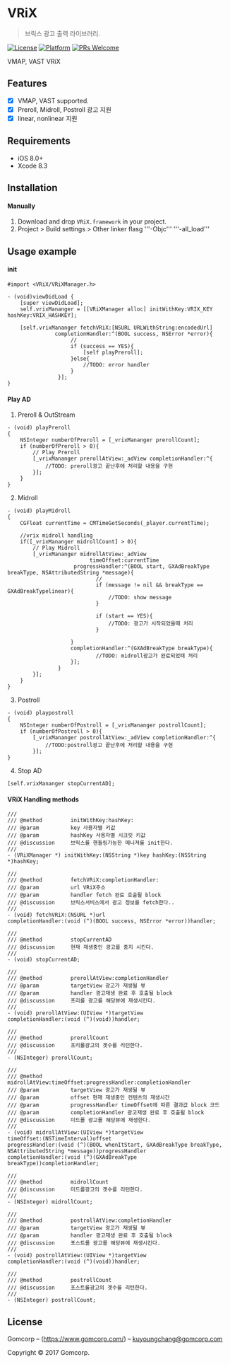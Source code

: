 # VRiX
> 브릭스 광고 출력 라이브러리.

[![License][license-image]][license-url]
[![Platform](https://img.shields.io/cocoapods/p/LFAlertController.svg?style=flat)](http://cocoapods.org/pods/LFAlertController)
[![PRs Welcome](https://img.shields.io/badge/PRs-welcome-brightgreen.svg?style=flat-square)](http://makeapullrequest.com)

VMAP, VAST VRiX

## Features

- [x] VMAP, VAST supported.
- [x] Preroll, Midroll, Postroll 광고 지원
- [x] linear, nonlinear 지원

## Requirements

- iOS 8.0+
- Xcode 8.3

## Installation

#### Manually
1. Download and drop ```VRiX.framework``` in your project.  
2. Project > Build settings > Other linker flasg '''-Objc''' '''-all_load'''  

## Usage example

#### init
```objc
#import <VRiX/VRiXManager.h>

- (void)viewDidLoad {
    [super viewDidLoad];
    self.vrixMananger = [[VRiXManager alloc] initWithKey:VRIX_KEY hashKey:VRIX_HASHKEY];

    [self.vrixMananger fetchVRiX:[NSURL URLWithString:encodedUrl]
               completionHandler:^(BOOL success, NSError *error){
                    //
                    if (success == YES){
                        [self playPreroll];
                    }else{
                        //TODO: error handler
                    }
                }];
}
```
#### Play AD
1. Preroll & OutStream

```objc
- (void) playPreroll
{
    NSInteger numberOfPreroll = [_vrixMananger prerollCount];
    if (numberOfPreroll > 0){
        // Play Preroll
        [_vrixMananger prerollAtView:_adView completionHandler:^{
            //TODO: preroll광고 끝난후에 처리할 내용을 구현
        }];
    }
}
```
2. Midroll
```objc
- (void) playMidroll
{
    CGFloat currentTime = CMTimeGetSeconds(_player.currentTime);

    //vrix midroll handling
    if([_vrixMananger midrollCount] > 0){
        // Play Midroll
        [_vrixMananger midrollAtView:_adView
                          timeOffset:currentTime
                     progressHandler:^(BOOL start, GXAdBreakType breakType, NSAttributedString *message){
                            //
                            if (message != nil && breakType == GXAdBreakTypelinear){
                                //TODO: show message
                            }

                            if (start == YES){
                                //TODO: 광고가 시작되었을때 처리
                            }
                
                    }
                    completionHandler:^(GXAdBreakType breakType){
                            //TODO: midroll광고가 완료되었때 처리 
                    }];
                }
        }];
    }
}
```

3. Postroll
```objc
- (void) playpostroll
{
    NSInteger numberOfPostroll = [_vrixMananger postrollCount];
    if (numberOfPostroll > 0){
        [_vrixMananger postrollAtView:_adView completionHandler:^{
            //TODO:postroll광고 끝난후에 처리할 내용을 구현
        }];
}
```
4. Stop AD
```objc
[self.vrixMananger stopCurrentAD];
```

#### VRiX Handling methods
```objc
///
/// @method			initWithKey:hashKey:
/// @param          key 사용자별 키값
/// @param			hashKey 사용자별 시크릿 키값
/// @discussion		브릭스를 핸들링가능한 메니져를 init한다.
///
- (VRiXManager *) initWithKey:(NSString *)key hashKey:(NSString *)hashKey;

///
/// @method			fetchVRiX:completionHandler:
/// @param			url VRiX주소
/// @param			handler fetch 완료 호출될 block
/// @discussion		브릭스서비스에서 광고 정보를 fetch한다..
///
- (void) fetchVRiX:(NSURL *)url
completionHandler:(void (^)(BOOL success, NSError *error))handler;

///
/// @method			stopCurrentAD
/// @discussion		현재 재생중인 광고를 중지 시킨다.
///
- (void) stopCurrentAD;

///
/// @method			prerollAtView:completionHandler
/// @param			targetView 광고가 재생될 뷰
/// @param			handler 광고재생 완료 후 호출될 block
/// @discussion		프리롤 광고를 해당뷰에 재생시킨다.
///
- (void) prerollAtView:(UIView *)targetView
completionHandler:(void (^)(void))handler;

///
/// @method			prerollCount
/// @discussion		프리롤광고의 곗수를 리턴한다.
///
- (NSInteger) prerollCount;

///
/// @method			midrollAtView:timeOffset:progressHandler:completionHandler
/// @param			targetView 광고가 재생될 뷰
/// @param          offset 현재 재생중인 컨텐츠의 재생시간
/// @param          progressHandler timeOffset에 따른 결과값 block 코드
/// @param          completionHandler 광고재생 완료 후 호출될 block
/// @discussion		미드롤 광고를 해당뷰에 재생한다.
///
- (void) midrollAtView:(UIView *)targetView
timeOffset:(NSTimeInterval)offset
progressHandler:(void (^)(BOOL whenItStart, GXAdBreakType breakType, NSAttributedString *message))progressHandler
completionHandler:(void (^)(GXAdBreakType breakType))completionHandler;

///
/// @method			midrollCount
/// @discussion		미드롤광고의 곗수를 리턴한다.
///
- (NSInteger) midrollCount;

///
/// @method			postrollAtView:completionHandler
/// @param          targetView 광고가 재생될 뷰
/// @param			handler 광고재생 완료 후 호출될 block
/// @discussion		포스트롤 광고를 해당뷰에 재생시킨다.
///
- (void) postrollAtView:(UIView *)targetView
completionHandler:(void (^)(void))handler;

///
/// @method			postrollCount
/// @discussion		포스트롤광고의 곗수를 리턴한다.
///
- (NSInteger) postrollCount;
```
## License

Gomcorp – (https://www.gomcorp.com/) – kuyoungchang@gomcorp.com

Copyright © 2017 Gomcorp.

[license-image]: https://img.shields.io/badge/License-MIT-blue.svg
[license-url]: LICENSE
